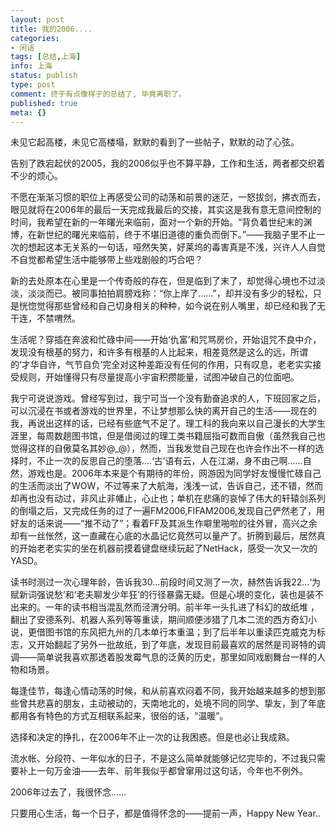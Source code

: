 ```yaml
---
layout: post
title: 我的2006.... 
categories:
- 闲话
tags: [总结,上海]
info: 上海
status: publish
type: post
comment: 终于有点像样子的总结了, 毕竟离职了。
published: true
meta: {}
---
```



未见它起高楼，未见它高楼塌，默默的看到了一些帖子，默默的动了心弦。

告别了跌宕起伏的2005，我的2006似乎也不算平静，工作和生活，两者都交织着不少的烦心。

不愿在渐渐习惯的职位上再感受公司的动荡和前景的迷茫，一怒拔剑，拂衣而去，眼见就将在2006年的最后一天完成我最后的交接，其实这是我有意无意间控制的时间，我希望在新的一年曙光来临前，面对一个新的开始。“背负着世纪末的渊博，在新世纪的曙光来临前，终于不堪旧道德的重负而倒下。”——我脑子里不止一次的想起这本无关系的一句话，哑然失笑，好莱坞的毒害真是不浅，兴许人人自觉不自觉都希望生活中能够带上些戏剧般的巧合吧？

新的去处原本在心里是一个传奇般的存在，但是临到了末了，却觉得心境也不过淡淡，淡淡而已。被同事拍拍肩膀戏称：“你上岸了……”，却并没有多少的轻松，只是恍惚觉得那些曾经和自己切身相关的种种，如今说在别人嘴里，却已经和我了无干连，不禁喟然。

生活呢？穿插在奔波和忙碌中间——开始‘仇富’和咒骂房价，开始诅咒不良中介，发现没有根基的努力，和许多有根基的人比起来，相差竟然是这么的远，所谓的‘才华自许，气节自负’完全对这种差距没有任何的作用，只有叹息，老老实实接受规则，开始懂得只有尽量提高小宇宙积攒能量，试图冲破自己的位面吧。

我宁可说说游戏。曾经写到过，我宁可当一个没有勤奋追求的人，下班回家之后，可以沉浸在书或者游戏的世界里，不让梦想那么快的离开自己的生活——现在的我，再说出这样的话，已经有些底气不足了。理工科的我向来以自己漫长的大学生涯里，每周数趟图书馆，但是借阅过的理工类书籍屈指可数而自傲（虽然我自己也觉得这样的自傲莫名其妙@_@），然而，当我发觉自己现在也许会作出不一样的选择时，不止一次的反思自己的堕落....‘古’语有云，人在江湖，身不由己啊……自然，游戏也是。2006年本来是个有期待的年份，网游因为同学好友慢慢忙碌自己的生活而淡出了WOW，不过等来了大航海，浅浅一试，告诉自己，还不错，然而却再也没有动过，非风止非幡止，心止也；单机在悲痛的哀悼了伟大的轩辕剑系列的倒塌之后，又完成任务的过了一遍FM2006,FIFAM2006,发现自己俨然老了，用好友的话来说——“推不动了”；看着FF及其派生作噼里啪啦的往外冒，高兴之余却有一丝怅然，这一直藏在心底的水晶记忆竟然可以量产了。折腾到最后，居然真的开始老老实实的坐在机器前摸着键盘继续玩起了NetHack，感受一次又一次的YASD。

读书时测过一次心理年龄，告诉我30...前段时间又测了一次，赫然告诉我22...‘为赋新词强说愁’和‘老夫聊发少年狂’的行径暴露无疑。但是心境的变化，装也是装不出来的。一年的读书相当混乱然而泾渭分明。前半年一头扎进了科幻的故纸堆 ，翻出了安德系列、机器人系列等等重读，期间顺便涉猎了几本二流的西方奇幻小说，更借图书馆的东风把九州的几本单行本重温；到了后半年以重读匹克威克为标志，又开始翻起了另外一批故纸，到了年底，发现目前最喜欢的居然是司哥特的调调——简单说我喜欢那透着股发霉气息的泛黄的历史，那里如同戏剧舞台一样的人物和场景。

每逢佳节，每逢心情动荡的时候，和从前喜欢闷着不同，我开始越来越多的想到那些曾共悲喜的朋友，主动被动的，天南地北的，处境不同的同学、挚友，到了年底都用各有特色的方式互相联系起来，很俗的话，“温暖”。

选择和决定的挣扎，在2006年不止一次的让我困惑。但是也必让我成熟。

流水帐、分段符、一年似水的日子，不是这么简单就能够记忆完毕的，不过我只需要补上一句万金油——去年、前年我似乎都曾窜用过这句话，今年也不例外。

2006年过去了，我很怀念……

只要用心生活，每一个日子，都是值得怀念的——提前一声，Happy New Year..
